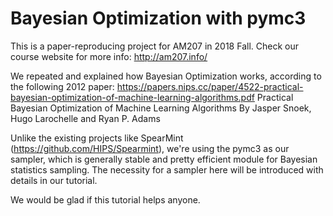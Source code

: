 # Bayesian Optimization with pymc3

This is a paper-reproducing project for AM207 in 2018 Fall.
Check our course website for more info: http://am207.info/

We repeated and explained how Bayesian Optimization works, according to the following 2012 paper:
https://papers.nips.cc/paper/4522-practical-bayesian-optimization-of-machine-learning-algorithms.pdf
Practical Bayesian Optimization of Machine Learning Algorithms
By Jasper Snoek, Hugo Larochelle and Ryan P. Adams

Unlike the existing projects like SpearMint (https://github.com/HIPS/Spearmint), we're using the pymc3 as our sampler, which is generally stable and pretty efficient module for Bayesian statistics sampling. The necessity for a sampler here will be introduced with details in our tutorial.

We would be glad if this tutorial helps anyone.
